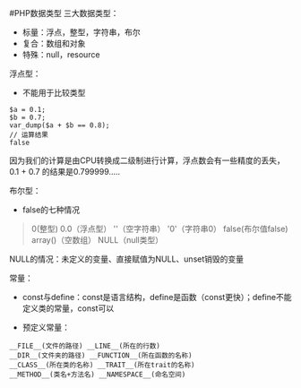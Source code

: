 #PHP数据类型
三大数据类型：
- 标量：浮点，整型，字符串，布尔
- 复合：数组和对象
- 特殊：null，resource

浮点型：
- 不能用于比较类型
```
$a = 0.1;
$b = 0.7;
var_dump($a + $b == 0.8);
// 运算结果
false
```
因为我们的计算是由CPU转换成二级制进行计算，浮点数会有一些精度的丢失，0.1 + 0.7 的结果是0.799999.....

布尔型：
- false的七种情况
>0(整型) 0.0（浮点型） ''（空字符串） '0'（字符串0）
false(布尔值false) array()（空数组） NULL（null类型）

NULL的情况：未定义的变量、直接赋值为NULL、unset销毁的变量

常量：
- const与define：const是语言结构，define是函数（const更快）；define不能定义类的常量，const可以

- 预定义常量：
```
__FILE__(文件的路径) __LINE__(所在的行数) 
__DIR__(文件夹的路径) __FUNCTION__(所在函数的名称)
__CLASS__(所在类的名称) __TRAIT__(所在trait的名称)
__METHOD__(类名+方法名) __NAMESPACE__(命名空间)
```



